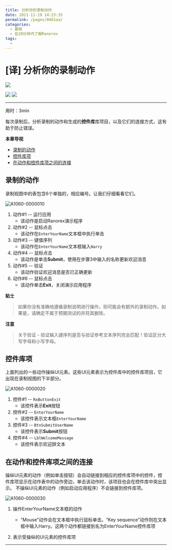 ```yaml
---
title: 分析你的录制动作
date: 2021-11-19 14:23:35
permalink: /pages/0461aa/
categories:
  - 基础
  - 在20分钟内了解Ranorex
tags:
  - 
---
```

# [译] 分析你的录制动作
 

[![](https://img.shields.io/badge/OfficialPage-ClickMe-blue.svg?longCache=true&style=flat-square)][0]  

[![](https://img.shields.io/badge/Translator-TaylorTaurus-42B983.svg?longCache=true&style=flat-square)](https://github.com/taylortaurus) 
![](https://img.shields.io/badge/TranslateTime-2018年9月21日-green.svg?longCache=true&style=flat-square)


---

用时：3min

每次录制后，分析录制的动作和生成的**控件库**库项目，以及它们的连接方式，这有助于防止错误。

**本章导视**

- [录制的动作](#录制的动作)
- [控件库项](#控件库项)
- [在动作和控件库项之间的连接](#在动作和控件库项之间的连接)

## 录制的动作

录制视图中的表包含6个单独的，相应编号。让我们仔细看看它们。

![A1060-0000010](https://gitee.com/taylortaurus/RX_UserGuide_GitBook_Picbed/raw/master/Ranorizeyourselfin20minutes/A1060-0000010.png)

1. 动作#1 -- 运行应用
    - 该动作是启动Ranorex演示程序 
2. 动作#2 -- 鼠标点击
    - 该动作在`EnterYourName`文本框中执行单击
3. 动作#3 -- 键值序列
    - 该动作在`EnterYourName`文本框输入`Harry`
4. 动作#4 -- 鼠标点击
    - 该动作是单击**Submit**，使用在步骤3中输入的名称更新欢迎消息
5. 动作#5 -- 验证
    - 该动作验证欢迎消息是否已正确更新
6. 动作#6 -- 鼠标点击
    - 该动作单击**Exit**，关闭演示应用程序 

**贴士**  
> 如果你没有准确地遵循录制说明进行操作，则可能会有额外的录制动作。如果是，请确定不属于预期测试的并将其删除。

**注意**  
> 关于验证 - 验证输入键序列是否与验证参考文本序列完全匹配！验证区分大写字母和小写字母。

## 控件库项

上面列出的一些动作操纵UI元素。这些UI元素表示为控件库中的控件库项目，它出现在录制视图的下半部分。

![A1060-0000020](https://gitee.com/taylortaurus/RX_UserGuide_GitBook_Picbed/raw/master/Ranorizeyourselfin20minutes/A1060-0000020.png)  

1. 控件#1 -- `RxButtonExit`
    - 该控件表示**Exit**按钮
2. 控件#2 -- `EnterYourName`
    - 该控件表示文本框`EnterYourName `
3. 控件#3 -- `BtnSubmitUserName`
    - 该控件表示**Submit**按钮
4. 控件#4 -- `LblWelcomeMessage`
    - 该控件表示欢迎辞文本

## 在动作和控件库项之间的连接

操纵UI元素的动作（例如单击按钮）会自动链接到相应的控件库项中的控件，控件库项显示在动作表中的动作旁边，单击该动作时，该项目也会在控件库中突出显示。
不操纵UI元素的动作（例如启动应用程序）不会链接到控件库项。

![A1060-0000030](https://gitee.com/taylortaurus/RX_UserGuide_GitBook_Picbed/raw/master/Ranorizeyourselfin20minutes/A1060-0000030.png)

1. 操作EnterYourName文本框的动作
    - “Mouse”动作会在文本框中执行鼠标单击。“Key sequence”动作则在文本框中输入Harry。这两个动作都链接到名为EnterYourName控件库项

2. 表示受操纵的UI元素的控件库项

---
<!-- [👈录制你的首个测试][1]&emsp;&emsp;&emsp;&emsp;&emsp;&emsp;&emsp;&emsp;&emsp;&emsp;&emsp;&emsp;&emsp;&emsp;&emsp;&emsp;&emsp;&emsp;&emsp;&emsp;&emsp;&emsp;&emsp;&emsp;&emsp;&emsp;&emsp;[运行测试并检查报告👉][2] -->

[0]: https://www.ranorex.com/help/latest/ranorex-studio-fundamentals/ranorex-studio-fundamentals/5-analyze-recording/

[1]: /pages/3faf2f/
[2]: /pages/aea7cb/